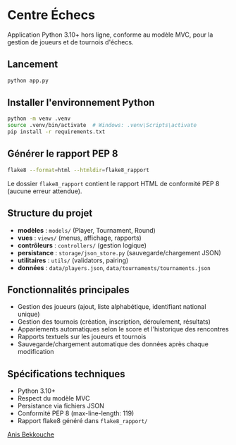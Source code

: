 # Centre Échecs

Application Python 3.10+ hors ligne, conforme au modèle MVC, pour la gestion de joueurs et de tournois d'échecs.

## Lancement

```bash
python app.py
```

## Installer l'environnement Python

```bash
python -m venv .venv
source .venv/bin/activate  # Windows: .venv\Scripts\activate
pip install -r requirements.txt
```

## Générer le rapport PEP 8

```bash
flake8 --format=html --htmldir=flake8_rapport
```

Le dossier `flake8_rapport` contient le rapport HTML de conformité PEP 8 (aucune erreur attendue).

## Structure du projet

- **modèles** : `models/` (Player, Tournament, Round)
- **vues** : `views/` (menus, affichage, rapports)
- **contrôleurs** : `controllers/` (gestion logique)
- **persistance** : `storage/json_store.py` (sauvegarde/chargement JSON)
- **utilitaires** : `utils/` (validators, pairing)
- **données** : `data/players.json`, `data/tournaments/tournaments.json`

## Fonctionnalités principales

- Gestion des joueurs (ajout, liste alphabétique, identifiant national unique)
- Gestion des tournois (création, inscription, déroulement, résultats)
- Appariements automatiques selon le score et l'historique des rencontres
- Rapports textuels sur les joueurs et tournois
- Sauvegarde/chargement automatique des données après chaque modification

## Spécifications techniques

- Python 3.10+
- Respect du modèle MVC
- Persistance via fichiers JSON
- Conformité PEP 8 (max-line-length: 119)
- Rapport flake8 généré dans `flake8_rapport/`

[Anis Bekkouche](https://github.com/TobyASK)

